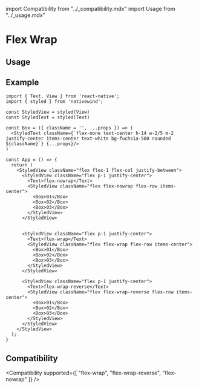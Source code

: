 import Compatibility from "../\_compatibility.mdx"
import Usage from "../\_usage.mdx"

# Flex Wrap

## Usage

<Usage />

## Example

```SnackPlayer name=Flex Wrap
import { Text, View } from 'react-native';
import { styled } from 'nativewind';

const StyledView = styled(View)
const StyledText = styled(Text)

const Box = ({ className = '', ...props }) => (
  <StyledText className={`flex-none text-center h-14 w-2/5 m-2 justify-center items-center text-white bg-fuchsia-500 rounded ${className}`} {...props}/>
)

const App = () => {
  return (
    <StyledView className="flex flex-1 flex-col justify-between">
      <StyledView className="flex p-1 justify-center">
        <Text>flex-nowrap</Text>
        <StyledView className="flex flex-nowrap flex-row items-center">
          <Box>01</Box>
          <Box>02</Box>
          <Box>03</Box>
        </StyledView>
      </StyledView>


      <StyledView className="flex p-1 justify-center">
        <Text>flex-wrap</Text>
        <StyledView className="flex flex-wrap flex-row items-center">
          <Box>01</Box>
          <Box>02</Box>
          <Box>03</Box>
        </StyledView>
      </StyledView>

      <StyledView className="flex p-1 justify-center">
        <Text>flex-wrap-reverse</Text>
        <StyledView className="flex flex-wrap-reverse flex-row items-center">
          <Box>01</Box>
          <Box>02</Box>
          <Box>03</Box>
        </StyledView>
      </StyledView>
    </StyledView>
  );
}
```

## Compatibility

<Compatibility
supported={[
"flex-wrap",
"flex-wrap-reverse",
"flex-nowrap"
]}
/>
